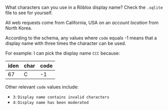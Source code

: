 What characters can you use in a Rōblox display name?  Check the `.sqlite` file to see for yourself.

All web requests come from California, USA on an *account location* from North Korea.

According to the schema, any values where `code` equals -1 means that a display name with three times the character can be used.

For example: I can pick the display name `CCC` because:

iden|char|code
-|-|-
67|C|-1

Other relevant `code` values include:

- `3`: `Display name contains invalid characters`
- `4`: `Display name has been moderated`